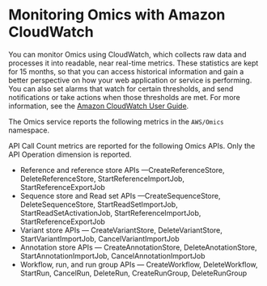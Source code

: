 # Monitoring Omics with Amazon CloudWatch<a name="monitoring-cloudwatch"></a>

You can monitor Omics using CloudWatch, which collects raw data and processes it into readable, near real\-time metrics\. These statistics are kept for 15 months, so that you can access historical information and gain a better perspective on how your web application or service is performing\. You can also set alarms that watch for certain thresholds, and send notifications or take actions when those thresholds are met\. For more information, see the [Amazon CloudWatch User Guide](https://docs.aws.amazon.com/AmazonCloudWatch/latest/monitoring/)\.

The Omics service reports the following metrics in the `AWS/Omics` namespace\.

 API Call Count metrics are reported for the following Omics APIs\. Only the API Operation dimension is reported\. 
+ Reference and reference store APIs —CreateReferenceStore, DeleteReferenceStore, StartReferenceImportJob, StartReferenceExportJob 
+ Sequence store and Read set APIs —CreateSequenceStore, DeleteSequenceStore, StartReadSetImportJob, StartReadSetActivationJob, StartReferenceImportJob, StartReferenceExportJob
+  Variant store APIs — CreateVariantStore, DeleteVariantStore, StartVariantImportJob, CancelVariantImportJob 
+  Annotation store APIs — CreateAnnotationStore, DeleteAnotationStore, StartAnnotationImportJob, CancelAnnotationImportJob 
+ Workflow, run, and run group APIs — CreateWorkflow, DeleteWorkflow, StartRun, CancelRun, DeleteRun, CreateRunGroup, DeleteRunGroup 